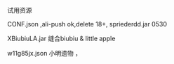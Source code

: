 试用资源

CONF.json ,ali-push ok,delete 18+,  spriederdd.jar    0530

XBiubiuLA.jar  缝合biubiu & little apple

w11g85jx.json  小明遗物   ，
